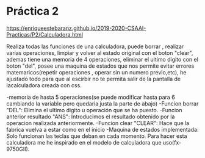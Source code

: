 # Práctica 2


https://enriqueestebaranz.github.io/2019-2020-CSAAI-Practicas/P2/Calculadora.html

Realiza todas las funciones de una calculadora, puede borrar , realizar varias operaciones, limpiar y volver al estado original con el boton "clear", ademas tiene una memoria de 4 operaciones, eliminar el ultimo digito con el boton "del", posee una maquina de estados que nos permite evitar errores matemaricos(repetir operaciones , operar sin un numero previo,etc), he ajustado todo para que al escirbir no te permita salir de la pantalla de lacalculadora creada con css.

-memoria de hasta 5 operaciones(se puede modificar hasta para 6 cambiando la variable pero quedaria justa la parte de abajo)
-Funcion borrar "DEL": Elimina el ultimo digito u operación que se ha puesto.
-Funcion anterior resultado "ANS": Introducimos el resultado obtenido por la operacion realizada anteriormente.
-Funcion clear "CLEAR": Hace que la fabrica vuelva a estar como en el inicio
-Maquina de estados implementada: Solo funcionan las teclas que deban en cada momento.
Para hacer esta calculadora me he inspirado en el modelo de calculadora que uso(fx-9750GII).

